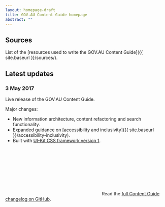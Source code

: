 ```yaml
---
layout: homepage-draft
title: GOV.AU Content Guide homepage
abstract: ""
---
```


## Sources

List of the [resources used to write the GOV.AU Content Guide]({{ site.baseurl }}/sources/).

## Latest updates

### 3 May 2017

Live release of the GOV.AU Content Guide.

Major changes:

- New information architecture, content refactoring and search functionality.
- Expanded guidance on [accessibility and inclusivity]({{ site.baseurl }}/accessibility-inclusivity).
- Built with [UI-Kit CSS framework version 1](http://guides.service.gov.au/design-guide/).

<p>
<svg class="icon-inline fa-github" role="img" title="GitHub icon" aria-labelledby="fa-github-alt-source">
<title id="fa-github-alt-source" lang="en">GitHub icon</title>
<use xlink:href="/assets/spritesheet.svg#fa-github"/>
</svg> Read the <a href="https://github.com/govau/content-guide/blob/master/CHANGELOG.md" rel="external">full Content Guide changelog on GitHub</a>.
</p>
